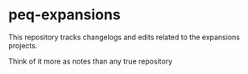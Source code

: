 # peq-expansions

This repository tracks changelogs and edits related to the expansions projects.

Think of it more as notes than any true repository
